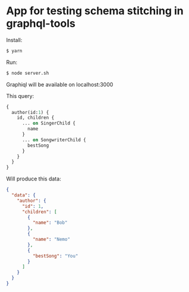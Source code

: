 # App for testing schema stitching in graphql-tools
Install:
```sh
$ yarn
```
Run:
```sh
$ node server.sh
```

Graphiql will be available on localhost:3000

This query:
```graphql
{
  author(id:1) {
    id, children {
      ... on SingerChild {
        name
      }
      ... on SongwriterChild {
        bestSong
      }
    }
  }
}
```

Will produce this data:
```json
{
  "data": {
    "author": {
      "id": 1,
      "children": [
        {
          "name": "Bob"
        },
        {
          "name": "Nemo"
        },
        {
          "bestSong": "You"
        }
      ]
    }
  }
}
```
